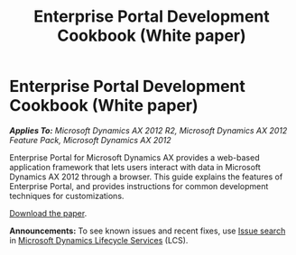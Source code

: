 ﻿---
title: Enterprise Portal Development Cookbook (White paper)
TOCTitle: Enterprise Portal Development Cookbook
ms:assetid: 4c610667-ff88-44e3-8d44-bbbea3bdab0b
ms:mtpsurl: https://technet.microsoft.com/en-us/library/JJ225590(v=AX.60)
ms:contentKeyID: 48457365
ms.date: 04/18/2014
mtps_version: v=AX.60
---

# Enterprise Portal Development Cookbook (White paper) 


_**Applies To:** Microsoft Dynamics AX 2012 R2, Microsoft Dynamics AX 2012 Feature Pack, Microsoft Dynamics AX 2012_

Enterprise Portal for Microsoft Dynamics AX provides a web-based application framework that lets users interact with data in Microsoft Dynamics AX 2012 through a browser. This guide explains the features of Enterprise Portal, and provides instructions for common development techniques for customizations.

[Download the paper](http://go.microsoft.com/fwlink/?linkid=221035).

  
**Announcements:** To see known issues and recent fixes, use [Issue search](http://go.microsoft.com/fwlink/?linkid=389258) in [Microsoft Dynamics Lifecycle Services](http://go.microsoft.com/fwlink/?linkid=306505) (LCS).

